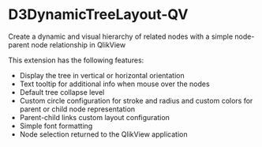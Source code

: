 # D3DynamicTreeLayout-QV
Create a dynamic and visual hierarchy of related nodes with a simple node-parent node relationship in QlikView

This extension has the following features:
  * Display the tree in vertical or horizontal orientation
  * Text tooltip for additional info when mouse over the nodes
  * Default tree collapse level
  * Custom circle configuration for stroke and radius and custom colors for parent or child node representation
  * Parent-child links custom layout configuration
  * Simple font formatting
  * Node selection returned to the QlikView application
